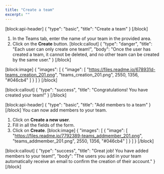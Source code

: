 ```yaml
---
title: "Create a team"
excerpt: ""
---
```

[block:api-header]
{
  "type": "basic",
  "title": "Create a team"
}
[/block]
1. In the Teams tab, enter the name of your team in the provided area.
2. Click on the **Create** button.
[block:callout]
{
  "type": "danger",
  "title": "Each user can only create one team!",
  "body": "Once the user has created a team, it cannot be deleted, and no other team can be created by the same user."
}
[/block]

[block:image]
{
  "images": [
    {
      "image": [
        "https://files.readme.io/678931d-teams_creation_201.png",
        "teams_creation_201.png",
        2550,
        1356,
        "#046cb4"
      ]
    }
  ]
}
[/block]

[block:callout]
{
  "type": "success",
  "title": "Congratulations! You have created your team!"
}
[/block]

[block:api-header]
{
  "type": "basic",
  "title": "Add members to a team"
}
[/block]
You can now add members to your team.
1. Click on **Create a new user**.
2. Fill in all the fields of the form.
3. Click on **Create**.
[block:image]
{
  "images": [
    {
      "image": [
        "https://files.readme.io/7792389-teams_addmember_201.png",
        "teams_addmember_201.png",
        2550,
        1356,
        "#046cb4"
      ]
    }
  ]
}
[/block]

[block:callout]
{
  "type": "success",
  "title": "Great job! You have added members to your team!",
  "body": "The users you add in your team automatically receive an email to confirm the creation of their account."
}
[/block]